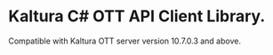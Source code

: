 # Kaltura C# OTT API Client Library.
Compatible with Kaltura OTT server version 10.7.0.3 and above.
